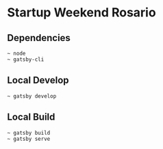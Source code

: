 # Startup Weekend Rosario

## Dependencies

```
~ node
~ gatsby-cli
```

## Local Develop

```
~ gatsby develop
```

## Local Build

```
~ gatsby build
~ gatsby serve
```
